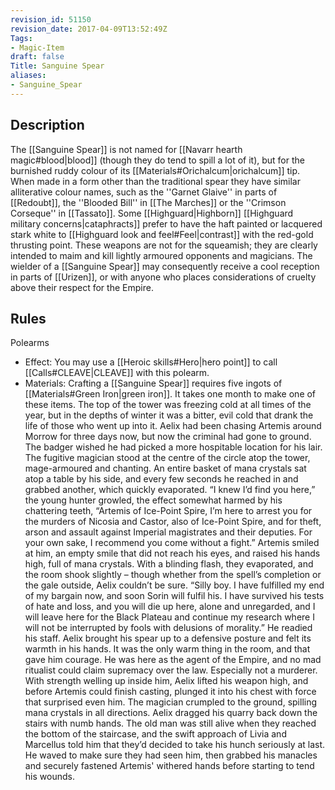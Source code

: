```yaml
---
revision_id: 51150
revision_date: 2017-04-09T13:52:49Z
Tags:
- Magic-Item
draft: false
Title: Sanguine Spear
aliases:
- Sanguine_Spear
---
```

## Description
The [[Sanguine Spear]] is not named for [[Navarr hearth magic#blood|blood]] (though they do tend to spill a lot of it), but for the burnished ruddy colour of its [[Materials#Orichalcum|orichalcum]] tip. When made in a form other than the traditional spear they have similar alliterative colour names, such as the ''Garnet Glaive'' in parts of [[Redoubt]], the ''Blooded Bill'' in [[The Marches]] or the ''Crimson Corseque'' in [[Tassato]]. Some [[Highguard|Highborn]] [[Highguard military concerns|cataphracts]] prefer to have the haft painted or lacquered stark white to [[Highguard look and feel#Feel|contrast]] with the red-gold thrusting point.
These weapons are not for the squeamish; they are clearly intended to maim and kill lightly armoured opponents and magicians. The wielder of a [[Sanguine Spear]] may consequently receive a cool reception in parts of [[Urizen]], or with anyone who places considerations of cruelty above their respect for the Empire.
## Rules
Polearms
* Effect: You may use a [[Heroic skills#Hero|hero point]] to call [[Calls#CLEAVE|CLEAVE]] with this polearm.
* Materials: Crafting a [[Sanguine Spear]] requires five ingots of [[Materials#Green Iron|green iron]]. It takes one month to make one of these items.
The top of the tower was freezing cold at all times of the year, but in the depths of winter it was a bitter, evil cold that drank the life of those who went up into it. Aelix had been chasing Artemis around Morrow for three days now, but now the criminal had gone to ground. The badger wished he had picked a more hospitable location for his lair.
The fugitive magician stood at the centre of the circle atop the tower, mage-armoured and chanting. An entire basket of mana crystals sat atop a table by his side, and every few seconds he reached in and grabbed another, which quickly evaporated.
“I knew I’d find you here,” the young hunter growled, the effect somewhat harmed by his chattering teeth, “Artemis of Ice-Point Spire, I’m here to arrest you for the murders of Nicosia and Castor, also of Ice-Point Spire, and for theft, arson and assault against Imperial magistrates and their deputies. For your own sake, I recommend you come without a fight.”
Artemis smiled at him, an empty smile that did not reach his eyes, and raised his hands high, full of mana crystals. With a blinding flash, they evaporated, and the room shook slightly – though whether from the spell’s completion or the gale outside, Aelix couldn’t be sure.
“Silly boy. I have fulfilled my end of my bargain now, and soon Sorin will fulfil his. I have survived his tests of hate and loss, and you will die up here, alone and unregarded, and I will leave here for the Black Plateau and continue my research where I will not be interrupted by fools with delusions of morality.” He readied his staff.
Aelix brought his spear up to a defensive posture and felt its warmth in his hands. It was the only warm thing in the room, and that gave him courage. He was here as the agent of the Empire, and no mad ritualist could claim supremacy over the law. Especially not a murderer. With strength welling up inside him, Aelix lifted his weapon high, and before Artemis could finish casting, plunged it into his chest with force that surprised even him. The magician crumpled to the ground, spilling mana crystals in all directions.
Aelix dragged his quarry back down the stairs with numb hands. The old man was still alive when they reached the bottom of the staircase, and the swift approach of Livia and Marcellus told him that they’d decided to take his hunch seriously at last. He waved to make sure they had seen him, then grabbed his manacles and securely fastened Artemis' withered hands before starting to tend his wounds.